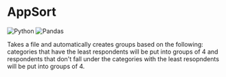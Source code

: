 # AppSort
![Python](https://img.shields.io/badge/python-3670A0?style=for-the-badge&logo=python&logoColor=ffdd54)
![Pandas](https://img.shields.io/badge/pandas-%23150458.svg?style=for-the-badge&logo=pandas&logoColor=white)

Takes a file and automatically creates groups based on the following: categories that have the least respondents will be put into groups of 4 and respondents that don't fall under the categories with the least resopndents will be put into groups of 4.